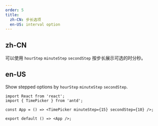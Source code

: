 ```yaml
---
order: 5
title:
  zh-CN: 步长选项
  en-US: interval option
---
```


## zh-CN

可以使用 `hourStep` `minuteStep` `secondStep` 按步长展示可选的时分秒。

## en-US

Show stepped options by `hourStep` `minuteStep` `secondStep`.

```tsx
import React from 'react';
import { TimePicker } from 'antd';

const App = () => <TimePicker minuteStep={15} secondStep={10} />;

export default () => <App />;
```
